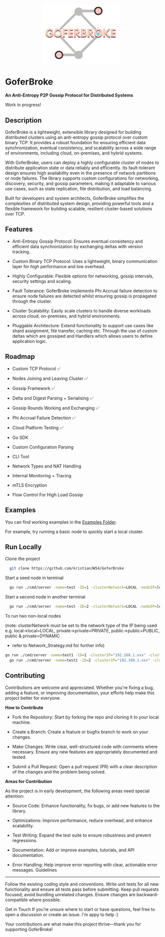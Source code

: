 <p align="center">
  <img src="https://github.com/kristianJW54/GoferBroke/blob/main/GoferBroke%20(3)%20-%20Copy.png" alt="GoferBroke Logo" width="250" style="vertical-align: middle; margin-right: 10px;"/>
</p>

# GoferBroke

**An Anti-Entropy P2P Gossip Protocol for Distributed Systems**

Work in progress!
## Description

GoferBroke is a lightweight, extensible library designed for building distributed clusters using an anti-entropy gossip protocol over custom binary TCP. It provides a robust foundation for ensuring efficient data synchronization, eventual consistency, and scalability across a wide range of environments, including cloud, on-premises, and hybrid systems.

With GoferBroke, users can deploy a highly configurable cluster of nodes to distribute application state or data reliably and efficiently. Its fault-tolerant design ensures high availability even in the presence of network partitions or node failures. The library supports custom configurations for networking, discovery, security, and gossip parameters, making it adaptable to various use cases, such as state replication, file distribution, and load balancing.

Built for developers and system architects, GoferBroke simplifies the complexities of distributed system design, providing powerful tools and a flexible framework for building scalable, resilient cluster-based solutions over TCP.
## Features

- Anti-Entropy Gossip Protocol: Ensures eventual consistency and efficient data synchronization by exchanging deltas with version tracking.

- Custom Binary TCP Protocol: Uses a lightweight, binary communication layer for high performance and low overhead.

- Highly Configurable: Flexible options for networking, gossip intervals, security settings and scaling.

- Fault Tolerance: GoferBroke implements Phi Accrual failure detection to ensure node failures are detected whilst ensuring gossip is propagated through the cluster.

- Cluster Scalability: Easily scale clusters to handle diverse workloads across cloud, on-premises, and hybrid environments.

- Pluggable Architecture: Extend functionality to support use cases like shard assignment, file transfer, caching etc. Through the use of custom deltas which are gossiped and Handlers which allows users to define application logic.


## Roadmap

- Custom TCP Protocol ✅

- Nodes Joining and Leaving Cluster ✅

- Gossip Framework ✅

- Delta and Digest Parsing + Serialising ✅

- Gossip Rounds Working and Exchanging ✅

- Phi Accrual Failure Detection ✅

- Cloud Platform Testing ✅

- Go SDK

- Custom Configuration Parsing

- CLI Tool

- Network Types and NAT Handling

- Internal Monitoring + Tracing

- mTLS Encryption

- Flow Control For High Load Gossip


## Examples

You can find working examples in the [Examples Folder](https://github.com/kristianJW54/GoferBroke/tree/main/Examples/basic_node).

For example, try running a basic node to quickly start a local cluster.


## Run Locally

Clone the project

```bash
  git clone https://github.com/kristianJW54/GoferBroke
```

Start a seed node in terminal

```bash
  go run ./cmd/server -name=test -ID=1 -clusterNetwork=LOCAL -nodeIP=localhost -nodePort=8081
```

Start a second node in another terminal

```bash
  go run ./cmd/server -name=test -ID=2 -clusterNetwork=LOCAL -nodeIP=localhost -nodePort=8082
```

To run two non-local nodes

(note: clusterNetwork must be set to the network type of the IP being used e.g. local->local=LOCAL, private->private=PRIVATE, public->public=PUBLIC, public & private=DYNAMIC
- refer to Network_Strategy.md for further info)

```bash
go run ./cmd/server -name=test1 -ID=1 -clusterIP="192.168.1.xxx" -clusterPort=8081 -clusterNetwork=PRIVATE -nodeIP="192.168.1.xxx" -nodePort=8081
  go run ./cmd/server -name=test1 -ID=2 -clusterIP="192.168.1.xxx" -clusterPort=8081 -clusterNetwork=PRIVATE -nodeIP="192.168.1.xxx" -nodePort=8082
```

## Contributing

Contributions are welcome and appreciated. Whether you're fixing a bug, adding a feature, or improving documentation, your efforts help make this project better for everyone.

**How to Contribute**

- Fork the Repository: Start by forking the repo and cloning it to your local machine.

- Create a Branch: Create a feature or bugfix branch to work on your changes.

- Make Changes: Write clear, well-structured code with comments where necessary. Ensure any new features are appropriately documented and tested.

- Submit a Pull Request: Open a pull request (PR) with a clear description of the changes and the problem being solved.

**Areas for Contribution**

As the project is in early development, the following areas need special attention:

- Source Code: Enhance functionality, fix bugs, or add new features to the library.

- Optimizations: Improve performance, reduce overhead, and enhance scalability.

- Test Writing: Expand the test suite to ensure robustness and prevent regressions.

- Documentation: Add or improve examples, tutorials, and API documentation.

- Error Handling: Help improve error reporting with clear, actionable error messages.
Guidelines
---

Follow the existing coding style and conventions.
Write unit tests for all new functionality and ensure all tests pass before submitting.
Keep pull requests focused; avoid bundling unrelated changes.
Ensure changes are backward-compatible where possible.

Get in Touch
If you’re unsure where to start or have questions, feel free to open a discussion or create an issue. I'm appy to help :)

Your contributions are what make this project thrive—thank you for supporting GoferBroke!

